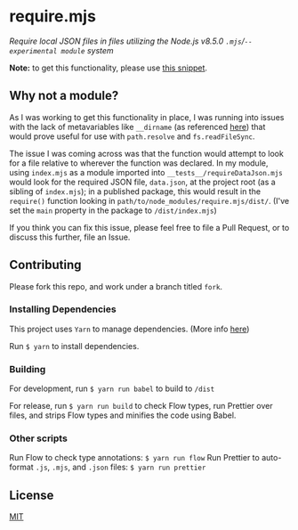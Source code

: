 # require.mjs

*Require local JSON files in files utilizing the Node.js v8.5.0 `.mjs`/`--experimental module` system*

**Note:** to get this functionality, please use [this snippet](https://github.com/geoffdavis92/require.mjs/blob/master/snippet.js). 

## Why not a module?

As I was working to get this functionality in place, I was running into issues with the lack of metavariables like `__dirname` (as referenced [here](http://2ality.com/2017/09/native-esm-node.html#checklist-things-to-watch-out-for)) that would prove useful for use with `path.resolve` and `fs.readFileSync`.

The issue I was coming across was that the function would attempt to look for a file relative to wherever the function was declared. In my module, using `index.mjs` as a module imported into `__tests__/requireDataJson.mjs` would look for the required JSON file, `data.json`, at the project root (as a sibling of `index.mjs`); in a published package, this would result in the `require()` function looking in `path/to/node_modules/require.mjs/dist/`. (I've set the `main` property in the package to `/dist/index.mjs`)

If you think you can fix this issue, please feel free to file a Pull Request, or to discuss this further, file an Issue.

## Contributing

Please fork this repo, and work under a branch titled `fork`. 

### Installing Dependencies

This project uses `Yarn` to manage dependencies. (More info [here](https://yarnpkg.com/))

Run `$ yarn` to install dependencies.

### Building

For development, run `$ yarn run babel` to build to `/dist`

For release, run `$ yarn run build` to check Flow types, run Prettier over files, and strips Flow types and minifies the code using Babel.

### Other scripts

Run Flow to check type annotations: `$ yarn run flow`
Run Prettier to auto-format `.js`, `.mjs`, and `.json` files: `$ yarn run prettier`

## License

[MIT](https://github.com/geoffdavis92/require.mjs/blob/master/LICENSE)